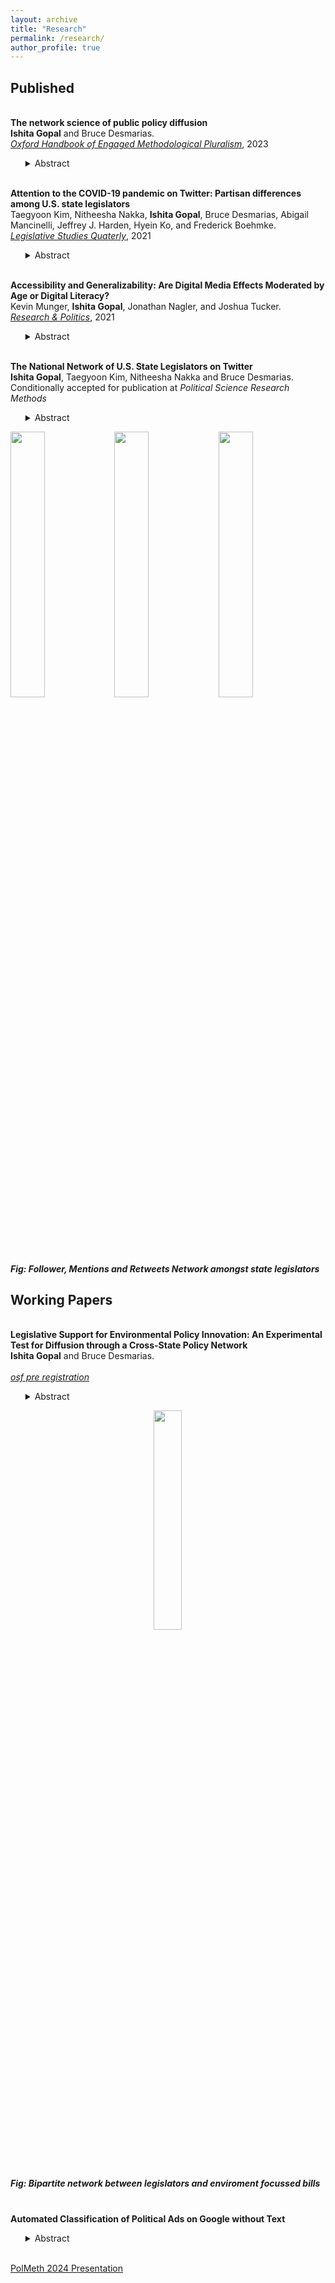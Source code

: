 ```yaml
---
layout: archive
title: "Research"
permalink: /research/
author_profile: true
---
```

<h2> Published </h2>

<br>**The network science of public policy diffusion**
<br>**Ishita Gopal** and Bruce Desmarias.
<br>[*Oxford Handbook of Engaged Methodological Pluralism*](https://academic.oup.com/edited-volume/52557/chapter-abstract/431321051?redirectedFrom=fulltext), 2023
<ul>
<details>
<summary> Abstract </summary>

For over half a century, rigorous empirical analysis of the patterns according to which policies spread across governments has lead to the substantial accumulation of knowledge regarding the attributes of governments and policies that predict the spread of policy. Recently, a more thorough integration of policy diffusion research with relational and network approaches to analysis has led to insights regarding the pathways that connect governments and facilitate the diffusion of policies. In this chapter we review recent developments regarding network approaches to policy diffusion research, and unify these findings and ideas as the, ``network science of public policy diffusion.'' We also offer guidance regarding directions in which the study of policy diffusion research can be advanced through network scientific approaches. Specifically, we suggest that researchers look to the policy networks literature for theoretical innovations, and that the adoption of multilayer network analysis methods would facilitate substantial advancements in the empirical analysis of the systems determinants of public policy diffusion.

</details>
</ul>

<br>**Attention to the COVID-19 pandemic on Twitter: Partisan differences among U.S. state legislators**
<br>Taegyoon Kim, Nitheesha Nakka, **Ishita Gopal**, Bruce Desmarias, Abigail Mancinelli, Jeffrey J. Harden, Hyein Ko, and Frederick Boehmke.
<br>[*Legislative Studies Quaterly*](https://onlinelibrary.wiley.com/doi/10.1111/lsq.12367), 2021
<ul>
    <details>
    <summary> Abstract </summary>
      Subnational governments in the United States have taken the lead on many aspects of the response to the COVID-19 pandemic. Variation in government activity across states offers the opportunity to analyze responses in comparable settings. We study a common and informative activity among state officials—state legislators’ attention to the pandemic on Twitter. We find that legislators’ attention to the pandemic strongly correlates with the number of cases in the legislator’s state, the national count of new deaths, and the number of pandemic-related public policies passed within the legislator’s state. Furthermore, we find that the degree of responsiveness to pandemic indicators differs significantly across political parties, with Republicans exhibiting weaker responses, on average. Lastly, we find significant differences in the content of tweets about the pandemic by Democratic and Republican legislators, with Democrats focused on health indicators and impacts, and Republicans focused on business impacts and opening the economy.
    </details>
</ul>

<br>**Accessibility and Generalizability: Are Digital Media Effects Moderated by Age or Digital Literacy?**
<br>Kevin Munger, **Ishita Gopal**, Jonathan Nagler, and Joshua Tucker.
<br>[*Research & Politics*](https://journals.sagepub.com/doi/full/10.1177/20531680211016968), 2021
<ul>
<details> <summary> Abstract </summary>
An emerging empirical regularity suggests that older people use and respond to social media very differently than younger people. Older people are the fastest-growing population of Internet and social media users in the US, and this heterogeneity will soon become central to online politics. However, many important experiments in this field have been conducted on online samples that do not contain enough older people to be useful to generalize to the current population of Internet users; this issue is more pronounced for studies that are even a few years old. In this paper, we report the results of replicating two experiments involving social media (specifically, Facebook) conducted on one such sample lacking older users (Amazon’s Mechanical Turk) using a source of online subjects which does contain sufficient variation in subject age. We add a standard battery of questions designed to explicitly measure digital literacy. We find evidence of significant treatment effect heterogeneity in subject age and digital literacy in the replication of one of the two experiments. This result is an example of limitations to generalizability of research conducted on samples where selection is related to treatment effect heterogeneity; specifically, this result indicates that Mechanical Turk should not be used to recruit subjects when researchers suspect treatment effect heterogeneity in age or digital literacy, as we argue should be the case for research on digital media effects. </details>
</ul>

<br>**The National Network of U.S. State Legislators on Twitter**
<br>**Ishita Gopal**, Taegyoon Kim, Nitheesha Nakka and Bruce Desmarias. 
<br>Conditionally accepted for publication at *Political Science Research Methods*
<ul>
<details> <summary> Abstract </summary>
Networks among legislators shape politics and policymaking within legislative institutions. In past work on legislative networks, the ties between legislators have been defined on those who serve in the same legislature or chamber. Online information networks, which have been found to play important roles in legislative communication at the national level, are not bounded by individual legislative bodies.  We collect original data for over four thousand U.S. state legislators and study patterns of connection among them on Twitter.  We look at three types of Twitter networks---follower, retweets, and mentions.  We describe these networks and estimate the relationships between ties and salient attributes of legislators. We find that networks are organized largely along geographic and partisan lines and that identity attributes---namely gender and race---exhibit strong associations with the formation of ties. </details>
</ul>


<img src="{{ishitagopal.github.io}}/images/follower_net.png" style="float: left; width: 33%; margin-bottom: 0.5em;">
<img src="{{ishitagopal.github.io}}/images/mentions_net.png" style="float: left; width: 33%; margin-bottom: 0.5em;">
<img src="{{ishitagopal.github.io}}/images/rt_net.png" style="float: left; width: 33%; margin-bottom: 0.5em;">
<div style="page-break-after: always; visibility: hidden"> \pagebreak </div>
<p style="text-align: center;"> <h5>Fig: Follower, Mentions and Retweets Network amongst state legislators</h5> </p>


<h2> Working Papers </h2>

<br>**Legislative Support for Environmental Policy Innovation: An Experimental Test for Diffusion through a Cross-State Policy Network**
<br>**Ishita Gopal** and Bruce Desmarias.  
<br>[*osf pre registration*](https://osf.io/hb6mq)
<ul>
<details>
<summary> Abstract </summary>
In this registered report we describe a field experiment that has been designed to provide evidence of causal effects underlying the micro-foundations of public policy diffusion across the U.S. states. The aim of our study is to test how and if cross-state legislator level connections serve as a vector through which support for policies diffuses. We measure a novel cross-state legislative network dataset in which two legislators are connected through co-signing environmental policy statements organized by the National Caucus of Environmental Legislators. We propose to survey legislators' support for policies proposed in other states, and randomize the degree of information included in the policy description regarding support by other legislators in the network. Our study is situated to contribute to our understanding of state legislative politics, policy networks, and interest group politics. We focus on environmental policy due to the inherently nationalized consequences of state and local policy innovations.      
  
</details>
</ul>

<p align="center">
<img src="{{ishitagopal.github.io}}/images/bi_partite_env.png" style="width: 30%; margin-right: 0.1em; margin-bottom: 0.5em">
    </p>

<div style="page-break-after: always; visibility: hidden"> \pagebreak </div>
<h5>Fig: Bipartite network between legislators and enviroment focussed bills</h5>

<br>**Automated Classification of Political Ads on Google without Text**
<ul>
<details>
<summary> Abstract </summary>
<br>This paper tests if we can exclusively use audio features and build language agnostic classification models to identify attack/negative advertising. We use transfer learning and train the Wave2Vec2 model on a dataset of 10000 televised ads in the US collected by the Weslyan Media Project. The audio classifier has an accuracy of 85% in identifying negative ads. We then test how well this model performs out of domain on a dataset of political ads shown on Google in the US. 
</details>
</ul>

<br> <a href="../files/Audio_classification_PolMeth24_Gopal.pdf" target="_blank">PolMeth 2024 Presentation </a> 


